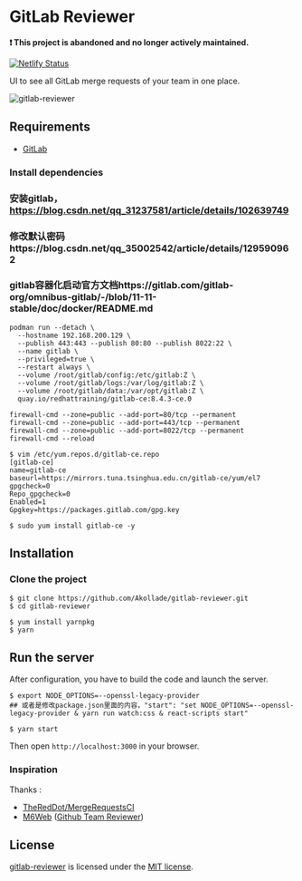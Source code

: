 # GitLab Reviewer

**❗ This project is abandoned and no longer actively maintained.**

[![Netlify Status](https://api.netlify.com/api/v1/badges/80c95e9b-a3a7-4b2a-a115-5508fc98a619/deploy-status)](https://app.netlify.com/sites/gitlab-reviewer/deploys)

UI to see all GitLab merge requests of your team in one place.

![gitlab-reviewer](screenshot.png)

## Requirements

* [GitLab](https://about.gitlab.com/)



### Install dependencies
### 安装gitlab， https://blog.csdn.net/qq_31237581/article/details/102639749
### 修改默认密码https://blog.csdn.net/qq_35002542/article/details/129590962 
### gitlab容器化启动官方文档https://gitlab.com/gitlab-org/omnibus-gitlab/-/blob/11-11-stable/doc/docker/README.md

```shell
podman run --detach \
  --hostname 192.168.200.129 \
  --publish 443:443 --publish 80:80 --publish 8022:22 \
  --name gitlab \
  --privileged=true \
  --restart always \
  --volume /root/gitlab/config:/etc/gitlab:Z \
  --volume /root/gitlab/logs:/var/log/gitlab:Z \
  --volume /root/gitlab/data:/var/opt/gitlab:Z \
  quay.io/redhattraining/gitlab-ce:8.4.3-ce.0

firewall-cmd --zone=public --add-port=80/tcp --permanent
firewall-cmd --zone=public --add-port=443/tcp --permanent
firewall-cmd --zone=public --add-port=8022/tcp --permanent
firewall-cmd --reload
```

```shell
$ vim /etc/yum.repos.d/gitlab-ce.repo
[gitlab-ce]
name=gitlab-ce
baseurl=https://mirrors.tuna.tsinghua.edu.cn/gitlab-ce/yum/el7
gpgcheck=0
Repo_gpgcheck=0
Enabled=1
Gpgkey=https://packages.gitlab.com/gpg.key

$ sudo yum install gitlab-ce -y
```

## Installation

### Clone the project

```shell
$ git clone https://github.com/Akollade/gitlab-reviewer.git
$ cd gitlab-reviewer
```

```shell
$ yum install yarnpkg
$ yarn
```

## Run the server

After configuration, you have to build the code and launch the server.

```shell
$ export NODE_OPTIONS=--openssl-legacy-provider
## 或者是修改package.json里面的内容，"start": "set NODE_OPTIONS=--openssl-legacy-provider & yarn run watch:css & react-scripts start"

$ yarn start
```

Then open `http://localhost:3000` in your browser.

### Inspiration

Thanks :
* [TheRedDot/MergeRequestsCI](https://github.com/TheRedDot/MergeRequestsCI)
* [M6Web](https://tech.m6web.fr/) ([Github Team Reviewer](https://github.com/M6Web/GithubTeamReviewer))

## License

[gitlab-reviewer](https://github.com/Akollade/gitlab-reviewer) is licensed under the [MIT license](LICENSE).
